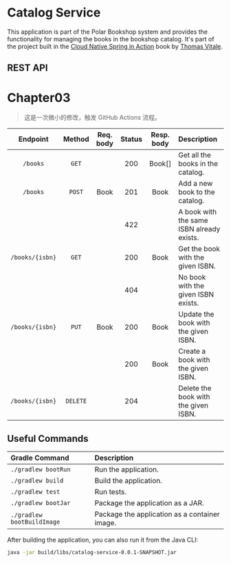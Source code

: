 # Catalog Service

This application is part of the Polar Bookshop system and provides the functionality for managing
the books in the bookshop catalog. It's part of the project built in the
[Cloud Native Spring in Action](https://www.manning.com/books/cloud-native-spring-in-action) book
by [Thomas Vitale](https://www.thomasvitale.com).

## REST API

# Chapter03
> 这是一次微小的修改，触发 GitHub Actions 流程。

| Endpoint	      | Method   | Req. body  | Status | Resp. body     | Description    		   	     |
|:---------------:|:--------:|:----------:|:------:|:--------------:|:-------------------------------|
| `/books`        | `GET`    |            | 200    | Book[]         | Get all the books in the catalog. |
| `/books`        | `POST`   | Book       | 201    | Book           | Add a new book to the catalog. |
|                 |          |            | 422    |                | A book with the same ISBN already exists. |
| `/books/{isbn}` | `GET`    |            | 200    | Book           | Get the book with the given ISBN. |
|                 |          |            | 404    |                | No book with the given ISBN exists. |
| `/books/{isbn}` | `PUT`    | Book       | 200    | Book           | Update the book with the given ISBN. |
|                 |          |            | 200    | Book           | Create a book with the given ISBN. |
| `/books/{isbn}` | `DELETE` |            | 204    |                | Delete the book with the given ISBN. |

## Useful Commands

| Gradle Command	         | Description                                   |
|:---------------------------|:----------------------------------------------|
| `./gradlew bootRun`        | Run the application.                          |
| `./gradlew build`          | Build the application.                        |
| `./gradlew test`           | Run tests.                                    |
| `./gradlew bootJar`        | Package the application as a JAR.             |
| `./gradlew bootBuildImage` | Package the application as a container image. |

After building the application, you can also run it from the Java CLI:

```bash
java -jar build/libs/catalog-service-0.0.1-SNAPSHOT.jar
```
